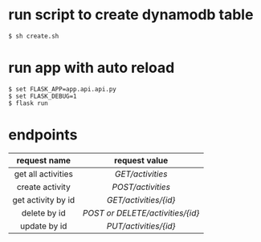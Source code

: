 # run script to create dynamodb table
    $ sh create.sh 
# run app with auto reload
    $ set FLASK_APP=app.api.api.py
    $ set FLASK_DEBUG=1
    $ flask run

# endpoints

|request name  |  request value  |
:-------:|:-------:
|get all activities    | _GET/activities_
|create activity       | _POST/activities_
|get activity by id    | _GET/activities/{id}_
|delete by id          | _POST or DELETE/activities/{id}_
|update by id          | _PUT/activities/{id}_

